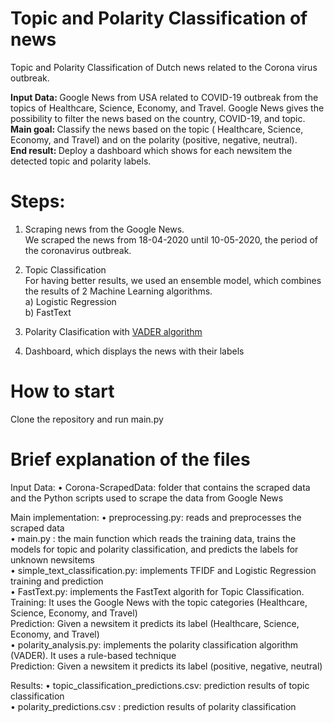 # Topic and Polarity Classification of news
Topic and Polarity Classification of Dutch news related to the Corona virus outbreak. 

<strong> Input Data: </strong> Google News from USA related to COVID-19 outbreak from the topics of Healthcare, Science, Economy, and Travel. Google News gives the possibility to filter the news based on the country, COVID-19, and topic. </br>
<strong> Main goal: </strong> Classify the news based on the topic ( Healthcare, Science, Economy, and Travel) and on the polarity (positive, negative, neutral).</br>
<strong> End result: </strong> Deploy a dashboard which shows for each newsitem the detected topic and polarity labels.</br>

# <strong>Steps: </strong></br>

1) Scraping news from the Google News. </br>
We scraped the news from 18-04-2020 until 10-05-2020, the period of the coronavirus outbreak. </br>

2) Topic Classification</br>
For having better results, we used an ensemble model, which combines the results of 2 Machine Learning algorithms. </br>
  a) Logistic Regression</br>
  b) FastText</br>
3) Polarity Clasification with [VADER algorithm](https://github.com/cjhutto/vaderSentiment)</br>

4) Dashboard, which displays the news with their labels</br>

# How to start

Clone the repository and run main.py</br>

# Brief explanation of the files</br>
Input Data:
• Corona-ScrapedData: folder that contains the scraped data and the Python scripts used to scrape the data from Google News</br>

Main implementation:
• preprocessing.py: reads and preprocesses the scraped data</br>
• main.py : the main function which reads the training data, trains the models for topic and polarity classification, and predicts the labels for unknown newsitems</br>
• simple_text_classification.py: implements TFIDF and Logistic Regression training and prediction</br>
• FastText.py: implements the FastText algorith for Topic Classification. </br>
     Training: It uses the Google News with the topic categories (Healthcare, Science, Economy, and Travel) </br>
     Prediction: Given a newsitem it predicts its label (Healthcare, Science, Economy, and Travel)</br>
• polarity_analysis.py: implements the polarity classification algorithm (VADER). It uses a rule-based technique </br>
     Prediction: Given a newsitem it predicts its label (positive, negative, neutral)</br>

Results: 
• topic_classification_predictions.csv: prediction results of topic classification</br>
• polarity_predictions.csv : prediction results of polarity classification</br>



